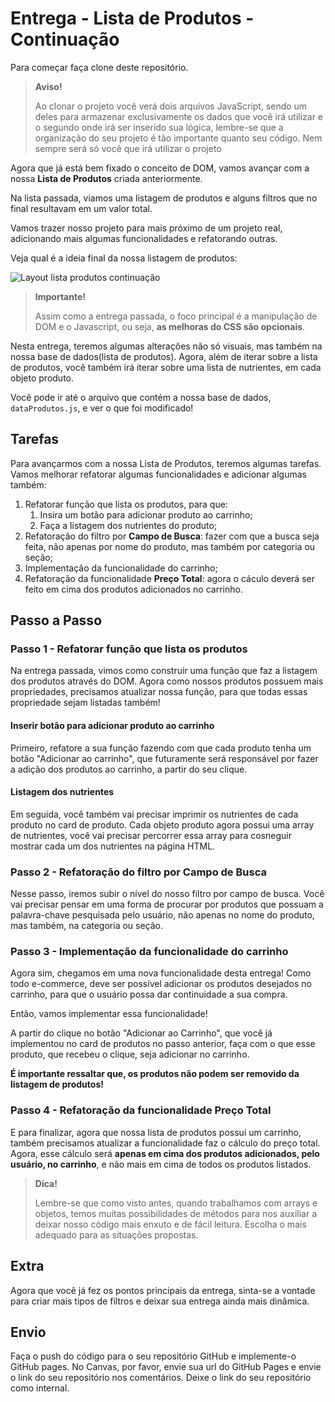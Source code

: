 # Entrega - Lista de Produtos - Continuação

Para começar faça clone deste repositório.

> **Aviso!**
> 
> Ao clonar o projeto você verá dois arquivos JavaScript, sendo um deles para armazenar exclusivamente os dados que você irá utilizar e o segundo onde irá ser inserido sua lógica, lembre-se que a organização do seu projeto é tão importante quanto seu código. Nem sempre será só você que irá utilizar o projeto

Agora que já está bem fixado o conceito de DOM, vamos avançar com a nossa **Lista de Produtos** criada anteriormente.

Na lista passada, viamos uma listagem de produtos e alguns filtros que no final resultavam em um valor total.

Vamos trazer nosso projeto para mais próximo de um projeto real, adicionando mais algumas funcionalidades e refatorando outras.

Veja qual é a ideia final da nossa listagem de produtos:

![Layout lista produtos continuação](./src/img/lista-frutas-continuacao.gif)

> **Importante!**
> 
> Assim como a entrega passada, o foco principal é a manipulação de DOM e o Javascript, ou seja, **as melhoras do CSS são opcionais**.

Nesta entrega, teremos algumas alterações não só visuais, mas também na nossa base de dados(lista de produtos). Agora, além de iterar sobre a lista de produtos, você também irá iterar sobre uma lista de nutrientes, em cada objeto produto.

Você pode ir até o arquivo que contém a nossa base de dados, `dataProdutos.js`, e ver o que foi modificado!

## Tarefas

Para avançarmos com a nossa Lista de Produtos, teremos algumas tarefas. Vamos melhorar refatorar algumas funcionalidades e adicionar algumas também:

1. Refatorar função que lista os produtos, para que:
   1. Insira um botão para adicionar produto ao carrinho;
   2. Faça a listagem dos nutrientes do produto;
2. Refatoração do filtro por **Campo de Busca**: fazer com que a busca seja feita, não apenas por nome do produto, mas também por categoria ou seção;
3. Implementação da funcionalidade do carrinho;
4. Refatoração da funcionalidade **Preço Total**: agora o cáculo deverá ser feito em cima dos produtos adicionados no carrinho.

## Passo a Passo

### Passo 1 - Refatorar função que lista os produtos

Na entrega passada, vimos como construir uma função que faz a listagem dos produtos através do DOM. Agora como nossos produtos possuem mais propriedades, precisamos atualizar nossa função, para que todas essas propriedade sejam listadas também!

#### Inserir botão para adicionar produto ao carrinho

Primeiro, refatore a sua função fazendo com que cada produto tenha um botão "Adicionar ao carrinho", que futuramente será responsável por fazer a adição dos produtos ao carrinho, a partir do seu clique.

#### Listagem dos nutrientes

Em seguida, você também vai precisar imprimir os nutrientes de cada produto no card de produto. Cada objeto produto agora possui uma array de nutrientes, você vai precisar percorrer essa array para cosneguir mostrar cada um dos nutrientes na página HTML.

### Passo 2 - Refatoração do filtro por Campo de Busca

Nesse passo, iremos subir o nível do nosso filtro por campo de busca. Você vai precisar pensar em uma forma de procurar por produtos que possuam a palavra-chave pesquisada pelo usuário, não apenas no nome do produto, mas também, na categoria ou seção.

### Passo 3 - Implementação da funcionalidade do carrinho

Agora sim, chegamos em uma nova funcionalidade desta entrega! Como todo e-commerce, deve ser possível adicionar os produtos desejados no carrinho, para que o usuário possa dar continuidade a sua compra.

Então, vamos implementar essa funcionalidade!

A partir do clique no botão "Adicionar ao Carrinho", que você já implementou no card de produtos no passo anterior, faça com o que esse produto, que recebeu o clique, seja adicionar no carrinho.

**É importante ressaltar que, os produtos não podem ser removido da listagem de produtos!**

### Passo 4 - Refatoração da funcionalidade Preço Total

E para finalizar, agora que nossa lista de produtos possui um carrinho, também precisamos atualizar a funcionalidade faz o cálculo do preço total. Agora, esse cálculo será **apenas em cima dos produtos adicionados, pelo usuário, no carrinho**, e não mais em cima de todos os produtos listados.

> **Dica!**
> 
> Lembre-se que como visto antes, quando trabalhamos com arrays e objetos, temos muitas possibilidades de métodos para nos auxiliar a deixar nosso código mais enxuto e de fácil leitura. Escolha o mais adequado para as situações propostas.

## Extra

Agora que você já fez os pontos principais da entrega, sinta-se a vontade para criar mais tipos de filtros e deixar sua entrega ainda mais dinâmica.

## Envio

Faça o push do código para o seu repositório GitHub e implemente-o GitHub pages. No Canvas, por favor, envie sua url do GitHub Pages e envie o link do seu repositório nos comentários. Deixe o link do seu repositório como internal.
